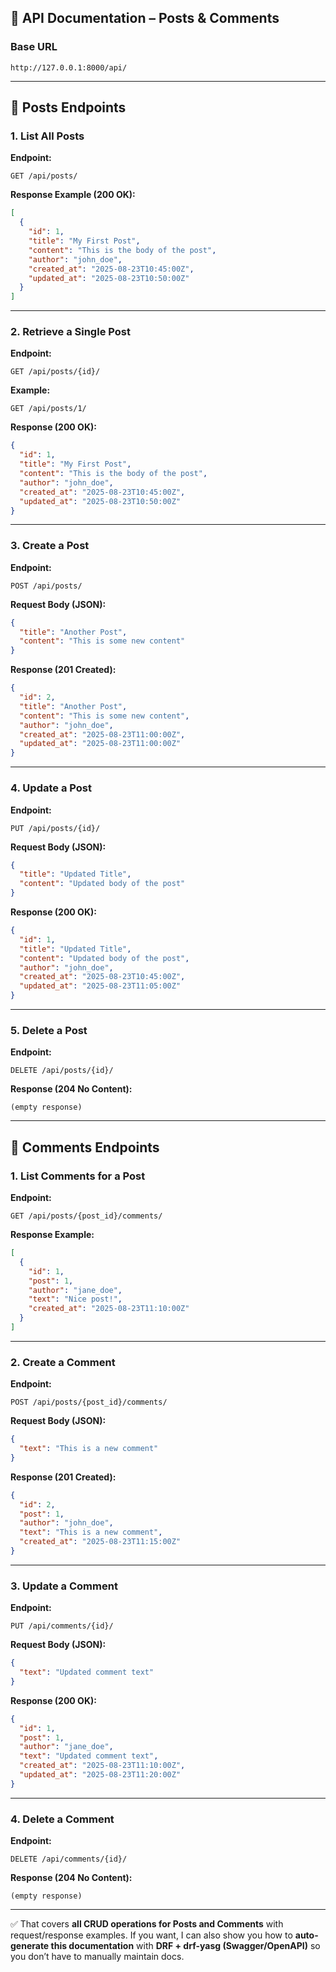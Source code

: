 
## 📖 API Documentation – Posts & Comments

### Base URL

```
http://127.0.0.1:8000/api/
```

---

## 🔹 Posts Endpoints

### 1. List All Posts

**Endpoint:**

```
GET /api/posts/
```

**Response Example (200 OK):**

```json
[
  {
    "id": 1,
    "title": "My First Post",
    "content": "This is the body of the post",
    "author": "john_doe",
    "created_at": "2025-08-23T10:45:00Z",
    "updated_at": "2025-08-23T10:50:00Z"
  }
]
```

---

### 2. Retrieve a Single Post

**Endpoint:**

```
GET /api/posts/{id}/
```

**Example:**

```
GET /api/posts/1/
```

**Response (200 OK):**

```json
{
  "id": 1,
  "title": "My First Post",
  "content": "This is the body of the post",
  "author": "john_doe",
  "created_at": "2025-08-23T10:45:00Z",
  "updated_at": "2025-08-23T10:50:00Z"
}
```

---

### 3. Create a Post

**Endpoint:**

```
POST /api/posts/
```

**Request Body (JSON):**

```json
{
  "title": "Another Post",
  "content": "This is some new content"
}
```

**Response (201 Created):**

```json
{
  "id": 2,
  "title": "Another Post",
  "content": "This is some new content",
  "author": "john_doe",
  "created_at": "2025-08-23T11:00:00Z",
  "updated_at": "2025-08-23T11:00:00Z"
}
```

---

### 4. Update a Post

**Endpoint:**

```
PUT /api/posts/{id}/
```

**Request Body (JSON):**

```json
{
  "title": "Updated Title",
  "content": "Updated body of the post"
}
```

**Response (200 OK):**

```json
{
  "id": 1,
  "title": "Updated Title",
  "content": "Updated body of the post",
  "author": "john_doe",
  "created_at": "2025-08-23T10:45:00Z",
  "updated_at": "2025-08-23T11:05:00Z"
}
```

---

### 5. Delete a Post

**Endpoint:**

```
DELETE /api/posts/{id}/
```

**Response (204 No Content):**

```
(empty response)
```

---

## 🔹 Comments Endpoints

### 1. List Comments for a Post

**Endpoint:**

```
GET /api/posts/{post_id}/comments/
```

**Response Example:**

```json
[
  {
    "id": 1,
    "post": 1,
    "author": "jane_doe",
    "text": "Nice post!",
    "created_at": "2025-08-23T11:10:00Z"
  }
]
```

---

### 2. Create a Comment

**Endpoint:**

```
POST /api/posts/{post_id}/comments/
```

**Request Body (JSON):**

```json
{
  "text": "This is a new comment"
}
```

**Response (201 Created):**

```json
{
  "id": 2,
  "post": 1,
  "author": "john_doe",
  "text": "This is a new comment",
  "created_at": "2025-08-23T11:15:00Z"
}
```

---

### 3. Update a Comment

**Endpoint:**

```
PUT /api/comments/{id}/
```

**Request Body (JSON):**

```json
{
  "text": "Updated comment text"
}
```

**Response (200 OK):**

```json
{
  "id": 1,
  "post": 1,
  "author": "jane_doe",
  "text": "Updated comment text",
  "created_at": "2025-08-23T11:10:00Z",
  "updated_at": "2025-08-23T11:20:00Z"
}
```

---

### 4. Delete a Comment

**Endpoint:**

```
DELETE /api/comments/{id}/
```

**Response (204 No Content):**

```
(empty response)
```

---

✅ That covers **all CRUD operations for Posts and Comments** with request/response examples.
If you want, I can also show you how to **auto-generate this documentation** with **DRF + drf-yasg (Swagger/OpenAPI)** so you don’t have to manually maintain docs.


